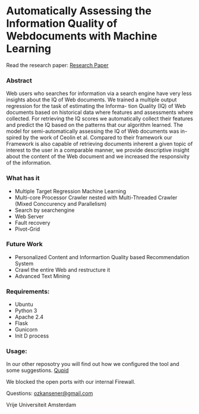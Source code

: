 # Automatically Assessing the Information Quality of Webdocuments with Machine Learning

Read the research paper:
[Research Paper](https://github.com/ozkansener/Information-Quality-of-Webdocuments-with-Machine-Learning/blob/master/Researchpaper.pdf "Research Paper")

### Abstract
Web users who searches for information via a search engine have very less insights about the IQ of Web documents. We trained a multiple output regression for the task of estimating the Informa- tion Quality (IQ) of Web documents based on historical data where features and assessments where collected. For retrieving the IQ scores we automatically collect their features and predict the IQ based on the patterns that our algorithm learned. The model for semi-automatically assessing the IQ of Web documents was in- spired by the work of Ceolin et al. Compared to their framework our Framework is also capable of retrieving documents inherent a given topic of interest to the user in a comparable manner, we provide descriptive insight about the content of the Web document and we increased the responsivity of the information.

### What has it
- Multiple Target Regression Machine Learning
- Multi-core Processor Crawler nested with Multi-Threaded Crawler (Mixed Conccurency and Parallelism)
- Search by searchengine
- Web Server
- Fault recovery
- Pivot-Grid

### Future Work
- Personalized Content and Informartion Quality based Recommendation System
- Crawl the entire Web and restructure it
- Advanced Text Mining


### Requirements:
- Ubuntu
- Python 3
- Apache 2.4
- Flask
- Gunicorn
- Init D process

### Usage:
In our other reposotry you will find out how we configured the tool and some suggestions.
[Qupid](https://github.com/ozkansener/qupid "Qupid")

We blocked the open ports with our internal Firewall.

Questions: ozkansener@gmail.com

Vrije Universiteit Amsterdam
